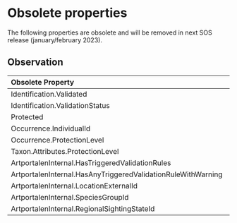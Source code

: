 # Obsolete properties
The following properties are obsolete and will be removed in next SOS release (january/february 2023).


## Observation
| Obsolete Property                                            | Replaced by                                                    |
| :----------------------------------------------------------- | :------------------------------------------------------------- |
| Identification.Validated                                     | Identification.Verified                                        |
| Identification.ValidationStatus                              | Identification.VerificationStatus                              |
| Protected                                                    | Sensitive                                                      |
| Occurrence.IndividualId                                      | [deleted]                                                      |
| Occurrence.ProtectionLevel                                   | Occurrence.SensitivityCategory                                 |
| Taxon.Attributes.ProtectionLevel                             | Taxon.Attributes.SensitivityCategory                           |
| ArtportalenInternal.HasTriggeredValidationRules              | ArtportalenInternal.HasTriggeredVerificationRules              |
| ArtportalenInternal.HasAnyTriggeredValidationRuleWithWarning | ArtportalenInternal.HasAnyTriggeredVerificationRuleWithWarning |
| ArtportalenInternal.LocationExternalId                       | Location.Attributes.ExternalId                                 |
| ArtportalenInternal.SpeciesGroupId                           | Taxon.Attributes.SpeciesGroup                                  |
| ArtportalenInternal.RegionalSightingStateId                  | [deleted]                                                      |